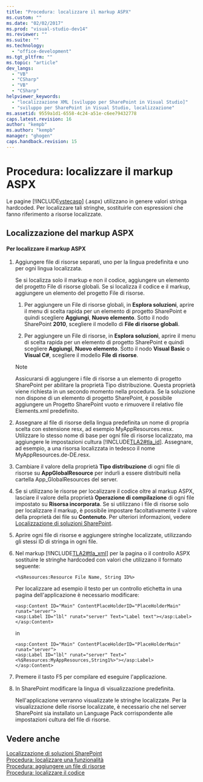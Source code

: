 ```yaml
---
title: "Procedura: localizzare il markup ASPX"
ms.custom: ""
ms.date: "02/02/2017"
ms.prod: "visual-studio-dev14"
ms.reviewer: ""
ms.suite: ""
ms.technology: 
  - "office-development"
ms.tgt_pltfrm: ""
ms.topic: "article"
dev_langs: 
  - "VB"
  - "CSharp"
  - "VB"
  - "CSharp"
helpviewer_keywords: 
  - "localizzazione XML [sviluppo per SharePoint in Visual Studio]"
  - "sviluppo per SharePoint in Visual Studio, localizzazione"
ms.assetid: 9559a1d1-6558-4c24-a51e-c6ee79432778
caps.latest.revision: 16
author: "kempb"
ms.author: "kempb"
manager: "ghogen"
caps.handback.revision: 15
---
```

# Procedura: localizzare il markup ASPX
  Le pagine [!INCLUDE[vstecasp](../sharepoint/includes/vstecasp-md.md)] \(.aspx\) utilizzano in genere valori stringa hardcoded.  Per localizzare tali stringhe, sostituirle con espressioni che fanno riferimento a risorse localizzate.  
  
## Localizzazione del markup ASPX  
  
#### Per localizzare il markup ASPX  
  
1.  Aggiungere file di risorse separati, uno per la lingua predefinita e uno per ogni lingua localizzata.  
  
     Se si localizza solo il markup e non il codice, aggiungere un elemento del progetto File di risorse globali.  Se si localizza il codice e il markup, aggiungere un elemento del progetto File di risorse.  
  
    1.  Per aggiungere un File di risorse globali, in **Esplora soluzioni**, aprire il menu di scelta rapida per un elemento di progetto SharePoint e quindi scegliere **Aggiungi**, **Nuovo elemento**.  Sotto il nodo SharePoint **2010**, scegliere il modello di **File di risorse globali**.  
  
    2.  Per aggiungere un File di risorse, in **Esplora soluzioni**, aprire il menu di scelta rapida per un elemento di progetto SharePoint e quindi scegliere **Aggiungi**, **Nuovo elemento**.  Sotto il nodo **Visual Basic** o **Visual C\#**, scegliere il modello **File di risorse**.  
  
    > [!NOTE]  
    >  Assicurarsi di aggiungere i file di risorse a un elemento di progetto SharePoint per abilitare la proprietà Tipo distribuzione.  Questa proprietà viene richiesta in un secondo momento nella procedura.  Se la soluzione non dispone di un elemento di progetto SharePoint, è possibile aggiungere un Progetto SharePoint vuoto e rimuovere il relativo file Elements.xml predefinito.  
  
2.  Assegnare al file di risorse della lingua predefinita un nome di propria scelta con estensione resx, ad esempio MyAppResources.resx.  Utilizzare lo stesso nome di base per ogni file di risorse localizzato, ma aggiungere le impostazioni cultura [!INCLUDE[TLA2#tla_id](../sharepoint/includes/tla2sharptla-id-md.md)].  Assegnare, ad esempio, a una risorsa localizzata in tedesco il nome MyAppResources.de\-DE.resx.  
  
3.  Cambiare il valore della proprietà **Tipo distribuzione** di ogni file di risorse su **AppGlobalResource** per indurli a essere distribuiti nella cartella App\_GlobalResources del server.  
  
4.  Se si utilizzano le risorse per localizzare il codice oltre al markup ASPX, lasciare il valore della proprietà **Operazione di compilazione** di ogni file impostato su **Risorsa incorporata**.  Se si utilizzano i file di risorse solo per localizzare il markup, è possibile impostare facoltativamente il valore della proprietà dei file su **Contenuto**.  Per ulteriori informazioni, vedere [Localizzazione di soluzioni SharePoint](../sharepoint/localizing-sharepoint-solutions.md).  
  
5.  Aprire ogni file di risorse e aggiungere stringhe localizzate, utilizzando gli stessi ID di stringa in ogni file.  
  
6.  Nel markup [!INCLUDE[TLA2#tla_xml](../sharepoint/includes/tla2sharptla-xml-md.md)] per la pagina o il controllo ASPX sostituire le stringhe hardcoded con valori che utilizzano il formato seguente:  
  
    ```  
    <%$Resources:Resource File Name, String ID%>  
    ```  
  
     Per localizzare ad esempio il testo per un controllo etichetta in una pagina dell'applicazione è necessario modificare:  
  
    ```  
    <asp:Content ID="Main" ContentPlaceHolderID="PlaceHolderMain" runat="server">  
    <asp:Label ID="lbl" runat="server" Text="Label text"></asp:Label>  
    </asp:Content>  
    ```  
  
     in  
  
    ```  
    <asp:Content ID="Main" ContentPlaceHolderID="PlaceHolderMain" runat="server">  
    <asp:Label ID="lbl" runat="server" Text="<%$Resources:MyAppResources,String1%>"></asp:Label>  
    </asp:Content>  
    ```  
  
7.  Premere il tasto F5 per compilare ed eseguire l'applicazione.  
  
8.  In SharePoint modificare la lingua di visualizzazione predefinita.  
  
     Nell'applicazione verranno visualizzate le stringhe localizzate.  Per la visualizzazione delle risorse localizzate, è necessario che nel server SharePoint sia installato un Language Pack corrispondente alle impostazioni cultura del file di risorse.  
  
## Vedere anche  
 [Localizzazione di soluzioni SharePoint](../sharepoint/localizing-sharepoint-solutions.md)   
 [Procedura: localizzare una funzionalità](../sharepoint/how-to-localize-a-feature.md)   
 [Procedura: aggiungere un file di risorse](../sharepoint/how-to-add-a-resource-file.md)   
 [Procedura: localizzare il codice](../sharepoint/how-to-localize-code.md)  
  
  